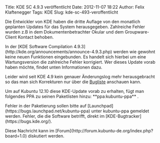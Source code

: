 Title: KDE SC 4.9.3 veröffentlicht
Date: 2012-11-07 18:22
Author: Felix Klaftenegger
Tags: KDE
Slug: kde-sc-493-veroffentlicht

Die Entwickler von KDE haben die dritte Auflage von den monatlich
geplanten Updates für das System herausgegeben. Zahlreiche Fehler wurden
z.B in dem Dokumentenbetrachter Okular und dem Groupware-Client Kontact
behoben.

</p>
In der [KDE Software Compilation
4.9.3](http://kde.org/announcements/announce-4.9.3.php) werden wie
gewohnt keine neuen Funktionen eingebunden. Es handelt sich hierbei um
eine Wartungsversion die zahlreiche Fehler korrigiert. Wer dieses Update
vorab haben möchte, findet unten Informationen dazu.

</p>
<!--break--><!--break-->

Leider wird seit KDE 4.9 kein genauer Änderungslog mehr herausgebracht
so das man sich Korrekturen nur über die
[Bugliste](https://bugs.kde.org/buglist.cgi?query_format=advanced&short_desc_type=allwordssubstr&short_desc=&long_desc_type=substring&long_desc=&bug_file_loc_type=allwordssubstr&bug_file_loc=&keywords_type=allwords&keywords=&bug_status=RESOLVED&bug_status=VERIFIED&bug_status=CLOSED&emailtype1=substring&email1=&emailassigned_to2=1&emailreporter2=1&emailcc2=1&emailtype2=substring&email2=&bugidtype=include&bug_id=&votes=&chfieldfrom=2011-06-01&chfieldto=Now&chfield=cf_versionfixedin&chfieldvalue=4.9.3&cmdtype=doit&order=Bug+Number&field0-0-0=noop&type0-0-0=noop&value0-0-0=)
anschauen kann.

</p>
Um auf Kubuntu 12.10 diese KDE-Update vorab zu erhalten, fügt man
folgendes PPA zu seinen Paketlisten hinzu: **ppa:kubuntu-ppa** .

</p>
Fehler in der Paketierung sollen bitte auf
[Launchpad](https://bugs.launchpad.net/kubuntu-ppa) unter kubuntu-ppa
gemeldet werden. Fehler, die die Software betrifft, direkt im
[KDE-Bugtracker](https://bugs.kde.org/).

</p>
Diese Nachricht kann im
[Forum](http://forum.kubuntu-de.org/index.php?board=1.0) diskutiert
werden.

</p>

